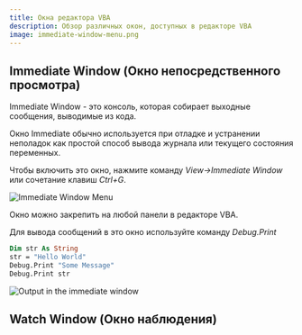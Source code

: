 ```yaml
---
title: Окна редактора VBA
description: Обзор различных окон, доступных в редакторе VBA
image: immediate-window-menu.png
---
```

## Immediate Window (Окно непосредственного просмотра)

Immediate Window - это консоль, которая собирает выходные сообщения, выводимые из кода.

Окно Immediate обычно используется при отладке и устранении неполадок как простой способ вывода журнала или текущего состояния переменных.

Чтобы включить это окно, нажмите команду *View->Immediate Window* или сочетание клавиш *Ctrl+G*.

![Immediate Window Menu](immediate-window-menu.png)

Окно можно закрепить на любой панели в редакторе VBA.

Для вывода сообщений в это окно используйте команду *Debug.Print*

~~~ vb jagged
Dim str As String
str = "Hello World"
Debug.Print "Some Message"
Debug.Print str
~~~

![Output in the immediate window](imediate-window-output.png)

## Watch Window (Окно наблюдения)
